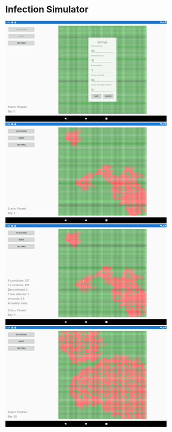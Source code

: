 # Infection Simulator

<img src="./Images/1.png" width="800">
<img src="./Images/2.png" width="800">
<img src="./Images/3.png" width="800">
<img src="./Images/4.png" width="800">
